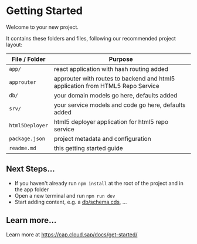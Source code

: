 # Getting Started

Welcome to your new project.

It contains these folders and files, following our recommended project layout:

| File / Folder   | Purpose                                                                        |
| --------------- | ------------------------------------------------------------------------------ |
| `app/`          | react application with hash routing added                                      |
| `approuter`     | approuter with routes to backend and html5 application from HTML5 Repo Service |
| `db/`           | your domain models go here, defaults added                                     |
| `srv/`          | your service models and code go here, defaults added                           |
| `html5Deployer` | html5 deployer application for html5 repo service                              |
| `package.json`  | project metadata and configuration                                             |
| `readme.md`     | this getting started guide                                                     |

## Next Steps...

- If you haven't already run `npm install` at the root of the project and in the app folder
- Open a new terminal and run `npm run dev`
- Start adding content, e.g. a [db/schema.cds](db/schema.cds), ...

## Learn more...

Learn more at https://cap.cloud.sap/docs/get-started/

